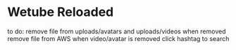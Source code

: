 # Wetube Reloaded

to do:
remove file from uploads/avatars and uploads/videos when removed
remove file from AWS when video/avatar is removed
click hashtag to search
